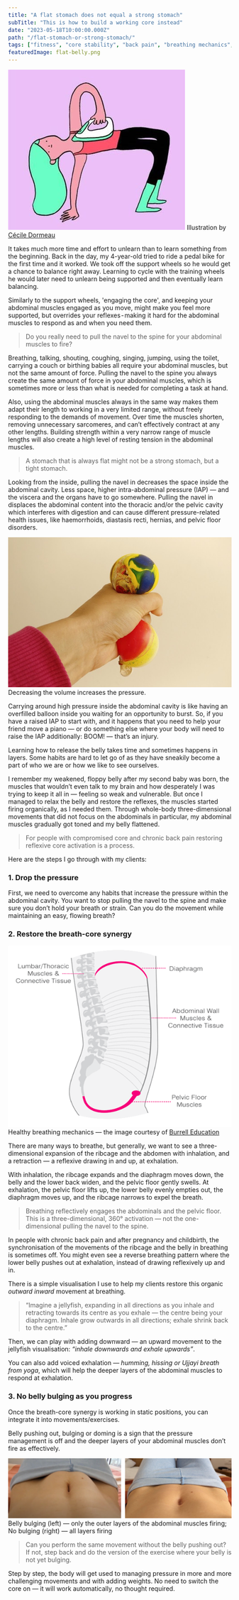 ```yaml
---
title: "A flat stomach does not equal a strong stomach"
subTitle: "This is how to build a working core instead"
date: "2023-05-18T10:00:00.000Z"
path: "/flat-stomach-or-strong-stomach/"
tags: ["fitness", "core stability", "back pain", "breathing mechanics", "intra-abdominal pressure"]
featuredImage: flat-belly.png
---
```


![Colourful illustration of a girl ironing her belly](flat-belly.jpg)
Illustration by [Cécile Dormeau](https://cecile-dormeau.tumblr.com/)

It takes much more time and effort to unlearn than to learn something from the beginning. Back in the day, my 4-year-old tried to ride a pedal bike for the first time and it worked. We took off the support wheels so he would get a chance to balance right away. Learning to cycle with the training wheels he would later need to unlearn being supported and then eventually learn balancing.

Similarly to the support wheels, 'engaging the core', and keeping your abdominal muscles engaged as you move, might make you feel more supported, but overrides your reflexes - making it hard for the abdominal muscles to respond as and when you need them.

> Do you really need to pull the navel to the spine for your abdominal muscles to fire?

Breathing, talking, shouting, coughing, singing, jumping, using the toilet, carrying a couch or birthing babies all require your abdominal muscles, but not the same amount of force. Pulling the navel to the spine you always create the same amount of force in your abdominal muscles, which is sometimes more or less than what is needed for completing a task at hand.

Also, using the abdominal muscles always in the same way makes them adapt their length to working in a very limited range, without freely responding to the demands of movement. Over time the muscles shorten, removing unnecessary sarcomeres, and can’t effectively contract at any other lengths. Building strength within a very narrow range of muscle lengths will also create a high level of resting tension in the abdominal muscles.

> A stomach that is always flat might not be a strong stomach, but a tight stomach.

Looking from the inside, pulling the navel in decreases the space inside the abdominal cavity. Less space, higher intra-abdominal pressure (IAP) — and the viscera and the organs have to go somewhere. Pulling the navel in displaces the abdominal content into the thoracic and/or the pelvic cavity which interferes with digestion and can cause different pressure-related health issues, like haemorrhoids, diastasis recti, hernias, and pelvic floor disorders.

![Photo of a hand squeezing a balloon](balloon.jpg)
Decreasing the volume increases the pressure.

Carrying around high pressure inside the abdominal cavity is like having an overfilled balloon inside you waiting for an opportunity to burst. So, if you have a raised IAP to start with, and it happens that you need to help your friend move a piano — or do something else where your body will need to raise the IAP additionally: BOOM! — that’s an injury.

Learning how to release the belly takes time and sometimes happens in layers. Some habits are hard to let go of as they have sneakily become a part of who we are or how we like to see ourselves.

I remember my weakened, floppy belly after my second baby was born, the muscles that wouldn’t even talk to my brain and how desperately I was trying to keep it all in — feeling so weak and vulnerable. But once I managed to relax the belly and restore the reflexes, the muscles started firing organically, as I needed them. Through whole-body three-dimensional movements that did not focus on the abdominals in particular, my abdominal muscles gradually got toned and my belly flattened.

> For people with compromised core and chronic back pain restoring reflexive core activation is a process.

Here are the steps I go through with my clients:

### 1. Drop the pressure

First, we need to overcome any habits that increase the pressure within the abdominal cavity. You want to stop pulling the navel to the spine and make sure you don’t hold your breath or strain. Can you do the movement while maintaining an easy, flowing breath?

### 2. Restore the breath-core synergy

![Healthy breathing mechanics animation](breathing-core-synergy.gif)  
Healthy breathing mechanics — the image courtesy of [Burrell Education](https://courses.burrelleducation.com/)

There are many ways to breathe, but generally, we want to see a three-dimensional expansion of the ribcage and the abdomen with inhalation, and a retraction — a reflexive drawing in and up, at exhalation.

With inhalation, the ribcage expands and the diaphragm moves down, the belly and the lower back widen, and the pelvic floor gently swells. At exhalation, the pelvic floor lifts up, the lower belly evenly empties out, the diaphragm moves up, and the ribcage narrows to expel the breath.

> Breathing reflectively engages the abdominals and the pelvic floor. This is a three-dimensional, 360° activation — not the one-dimensional pulling the navel to the spine.

In people with chronic back pain and after pregnancy and childbirth, the synchronisation of the movements of the ribcage and the belly in breathing is sometimes off. You might even see a reverse breathing pattern where the lower belly pushes out at exhalation, instead of drawing reflexively up and in.

There is a simple visualisation I use to help my clients restore this organic *outward inward* movement at breathing.

> “Imagine a jellyfish, expanding in all directions as you inhale and retracting towards its centre as you exhale — the centre being your diaphragm. Inhale grow outwards in all directions; exhale shrink back to the centre.”

Then, we can play with adding downward — an upward movement to the jellyfish visualisation: *“inhale downwards and exhale upwards”*.

You can also add voiced exhalation — *humming, hissing or Ujjayi breath from yoga*, which will help the deeper layers of the abdominal muscles to respond at exhalation.

### 3. No belly bulging as you progress

Once the breath-core synergy is working in static positions, you can integrate it into movements/exercises.

Belly pushing out, bulging or doming is a sign that the pressure management is off and the deeper layers of your abdominal muscles don’t fire as effectively.

![Two photos of the same abdomen bulging or not bulging](Belly-bulging-or-not.jpg)
Belly bulging (left) — only the outer layers of the abdominal muscles firing; No bulging (right) — all layers firing

> Can you perform the same movement without the belly pushing out? If not, step back and do the version of the exercise where your belly is not yet bulging.

Step by step, the body will get used to managing pressure in more and more challenging movements and with adding weights. No need to switch the core on — it will work automatically, no thought required.

